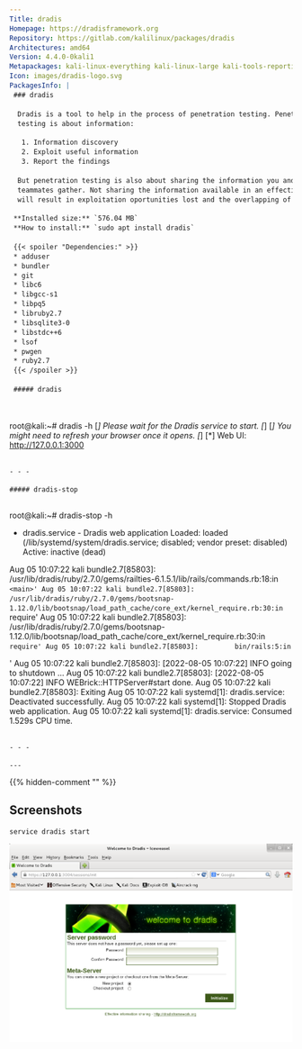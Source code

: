 ```yaml
---
Title: dradis
Homepage: https://dradisframework.org
Repository: https://gitlab.com/kalilinux/packages/dradis
Architectures: amd64
Version: 4.4.0-0kali1
Metapackages: kali-linux-everything kali-linux-large kali-tools-reporting 
Icon: images/dradis-logo.svg
PackagesInfo: |
 ### dradis
 
  Dradis is a tool to help in the process of penetration testing. Penetration
  testing is about information:
   
   1. Information discovery
   2. Exploit useful information
   3. Report the findings
   
  But penetration testing is also about sharing the information you and your
  teammates gather. Not sharing the information available in an effective way
  will result in exploitation oportunities lost and the overlapping of efforts.
 
 **Installed size:** `576.04 MB`  
 **How to install:** `sudo apt install dradis`  
 
 {{< spoiler "Dependencies:" >}}
 * adduser
 * bundler
 * git
 * libc6 
 * libgcc-s1 
 * libpq5 
 * libruby2.7 
 * libsqlite3-0 
 * libstdc++6 
 * lsof
 * pwgen
 * ruby2.7
 {{< /spoiler >}}
 
 ##### dradis
 
 
 ```
 root@kali:~# dradis -h
 [*] Please wait for the Dradis service to start.
 [*]
 [*] You might need to refresh your browser once it opens.
 [*]
 [*]  Web UI: http://127.0.0.1:3000
 
 ```
 
 - - -
 
 ##### dradis-stop
 
 
 ```
 root@kali:~# dradis-stop -h
 * dradis.service - Dradis web application
      Loaded: loaded (/lib/systemd/system/dradis.service; disabled; vendor preset: disabled)
      Active: inactive (dead)
 
 Aug 05 10:07:22 kali bundle2.7[85803]:         /usr/lib/dradis/ruby/2.7.0/gems/railties-6.1.5.1/lib/rails/commands.rb:18:in `<main>'
 Aug 05 10:07:22 kali bundle2.7[85803]:         /usr/lib/dradis/ruby/2.7.0/gems/bootsnap-1.12.0/lib/bootsnap/load_path_cache/core_ext/kernel_require.rb:30:in `require'
 Aug 05 10:07:22 kali bundle2.7[85803]:         /usr/lib/dradis/ruby/2.7.0/gems/bootsnap-1.12.0/lib/bootsnap/load_path_cache/core_ext/kernel_require.rb:30:in `require'
 Aug 05 10:07:22 kali bundle2.7[85803]:         bin/rails:5:in `<main>'
 Aug 05 10:07:22 kali bundle2.7[85803]: [2022-08-05 10:07:22] INFO  going to shutdown ...
 Aug 05 10:07:22 kali bundle2.7[85803]: [2022-08-05 10:07:22] INFO  WEBrick::HTTPServer#start done.
 Aug 05 10:07:22 kali bundle2.7[85803]: Exiting
 Aug 05 10:07:22 kali systemd[1]: dradis.service: Deactivated successfully.
 Aug 05 10:07:22 kali systemd[1]: Stopped Dradis web application.
 Aug 05 10:07:22 kali systemd[1]: dradis.service: Consumed 1.529s CPU time.
 ```
 
 - - -
 
---
```

{{% hidden-comment "<!--Do not edit anything above this line-->" %}}

## Screenshots

```
service dradis start
```

![dradis](images/dradis.png)

